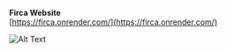 **Firca Website**  
    [https://firca.onrender.com/](https://firca.onrender.com/)

![Alt Text](https://github.com/faisalnawaz89/Machine-Test/blob/master/mockups/firca.jpg)

